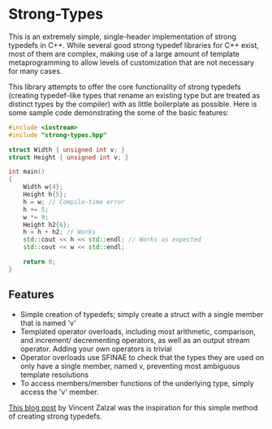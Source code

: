 # Strong-Types

This is an extremely simple, single-header implementation of strong typedefs in C++.
While several good strong typedef libraries for C++ exist, most of them
are complex, making use of a large amount of template metaprogramming to allow levels
of customization that are not necessary for many cases.

This library attempts to offer the core functionality of strong typedefs (creating
typedef-like types that rename an existing type but are treated as distinct types
by the compiler) with as little boilerplate as possible. Here is some sample code
demonstrating the some of the basic features:

```cpp
#include <iostream>
#include "strong-types.hpp"

struct Width { unsigned int v; }
struct Height { unsigned int v; }

int main()
{
    Width w{4};
    Height h{5};
    h = w; // Compile-time error
    h += 5;
    w *= 9;
    Height h2{6};
    h = h + h2; // Works
    std::cout << h << std::endl; // Works as expected
    std::cout << w << std::endl;

    return 0;
}
```

## Features

- Simple creation of typedefs; simply create a struct with a single member that
is named 'v'
- Templated operator overloads, including most arithmetic, comparison, and increment/
decrementing operators, as well as an output stream operator. Adding your own operators
is trivial
- Operator overloads use SFINAE to check that the types they are used on only have a
single member, named v, preventing most ambiguous template resolutions
- To access members/member functions of the underlying type, simply access the
'v' member.

[This blog post](https://www.fluentcpp.com/2018/04/06/strong-types-by-struct) by Vincent
Zalzal was the inspiration for this simple method of creating strong typedefs.
